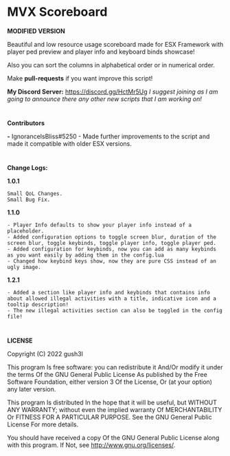 # **MVX Scoreboard**

<b>**MODIFIED VERSION**</b>

Beautiful and low resource usage scoreboard made for ESX Framework with player ped preview and player info and keyboard binds showcase!

Also you can sort the columns in alphabetical order or in numerical order.

Make **pull-requests** if you want improve this script!



**My Discord Server:** https://discord.gg/HctMr5Ug
*I suggest joining as I am going to announce there any other new scripts that I am working on!*

#

**Contributors**

**-** IgnoranceIsBliss#5250 - Made further improvements to the script and made it compatible with older ESX versions.

#

**Change Logs:**

**1.0.1**

    Small QoL Changes.
    Small Bug Fix.

**1.1.0**

    - Player Info defaults to show your player info instead of a placeholder.
    - Added configuration options to toggle screen blur, duration of the screen blur, toggle keybinds, toggle player info, toggle player ped.
    - Added configuration for keybinds, now you can add as many keybinds as you want easily by adding them in the config.lua
    - Changed how keybind keys show, now they are pure CSS instead of an ugly image.

**1.2.1**

    - Added a section like player info and keybinds that contains info about allowed illegal activities with a title, indicative icon and a tooltip description!
    - The new illegal activities section can also be toggled in the config file!

# 
**LICENSE**

Copyright (C) 2022 gush3l

This program Is free software: you can redistribute it And/Or modify it under the terms Of the GNU General Public License As published by the Free Software Foundation, either version 3 Of the License, Or (at your option) any later version.

This program Is distributed In the hope that it will be useful, but WITHOUT ANY WARRANTY; without even the implied warranty Of MERCHANTABILITY Or FITNESS FOR A PARTICULAR PURPOSE. See the GNU General Public License For more details.

You should have received a copy Of the GNU General Public License along with this program. If Not, see http://www.gnu.org/licenses/.
